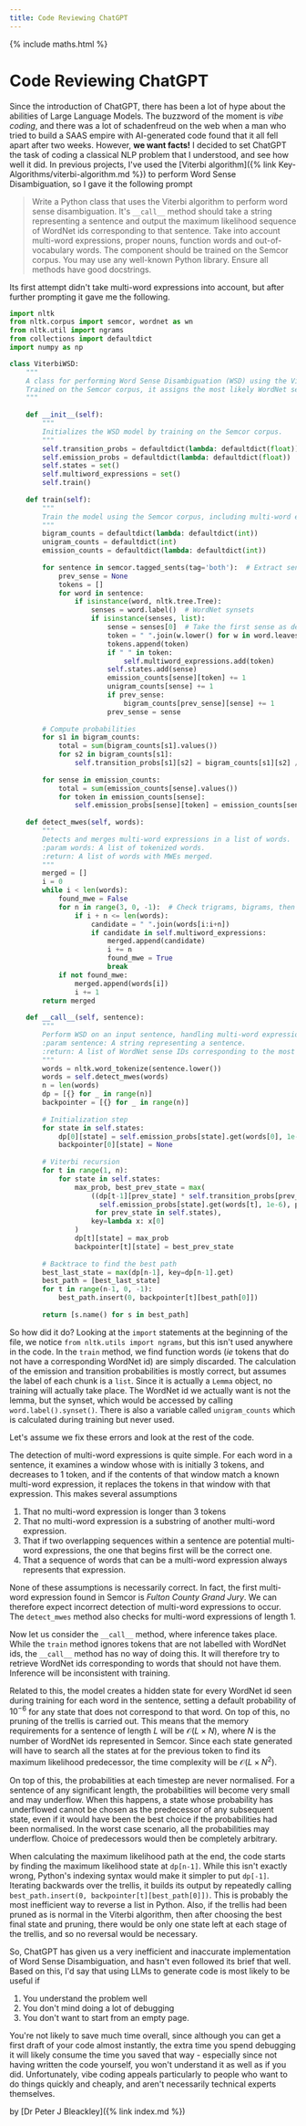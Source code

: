 ```yaml
---
title: Code Reviewing ChatGPT
---
```


{% include maths.html %}

# Code Reviewing ChatGPT 
Since the introduction of ChatGPT, there has been a lot of hype about the abilities of Large Language Models. The buzzword of the moment is *vibe coding*, and there was a lot of schadenfreud on the web when a man who tried to build a SAAS empire with AI-generated code found that it all fell apart after two weeks. However, **we want facts!** I decided to set ChatGPT the task of coding a classical NLP problem that I understood, and see how well it did. In previous projects, I've used the [Viterbi algorithm]({% link Key-Algorithms/viterbi-algorithm.md %}) to perform Word Sense Disambiguation, so I gave it the following prompt

> Write a Python class that uses the Viterbi algorithm to perform word sense disambiguation. It's `__call__` method should take a string representing a sentence and output the 
> maximum likelihood sequence of WordNet ids corresponding to that sentence. Take into account multi-word expressions, proper nouns, function words and out-of-vocabulary words. The 
> component should be trained on the Semcor corpus. You may use any well-known Python library. Ensure all methods have good docstrings.

Its first attempt didn't take multi-word expressions into account, but after further prompting it gave me the following.

```python
import nltk
from nltk.corpus import semcor, wordnet as wn
from nltk.util import ngrams
from collections import defaultdict
import numpy as np

class ViterbiWSD:
    """
    A class for performing Word Sense Disambiguation (WSD) using the Viterbi algorithm.
    Trained on the Semcor corpus, it assigns the most likely WordNet senses to words in a sentence.
    """
    
    def __init__(self):
        """
        Initializes the WSD model by training on the Semcor corpus.
        """
        self.transition_probs = defaultdict(lambda: defaultdict(float))
        self.emission_probs = defaultdict(lambda: defaultdict(float))
        self.states = set()
        self.multiword_expressions = set()
        self.train()
    
    def train(self):
        """
        Train the model using the Semcor corpus, including multi-word expressions.
        """
        bigram_counts = defaultdict(lambda: defaultdict(int))
        unigram_counts = defaultdict(int)
        emission_counts = defaultdict(lambda: defaultdict(int))
        
        for sentence in semcor.tagged_sents(tag='both'):  # Extract senses and words
            prev_sense = None
            tokens = []
            for word in sentence:
                if isinstance(word, nltk.tree.Tree):
                    senses = word.label()  # WordNet synsets
                    if isinstance(senses, list):
                        sense = senses[0]  # Take the first sense as default
                        token = " ".join(w.lower() for w in word.leaves())
                        tokens.append(token)
                        if " " in token:
                            self.multiword_expressions.add(token)
                        self.states.add(sense)
                        emission_counts[sense][token] += 1
                        unigram_counts[sense] += 1
                        if prev_sense:
                            bigram_counts[prev_sense][sense] += 1
                        prev_sense = sense
        
        # Compute probabilities
        for s1 in bigram_counts:
            total = sum(bigram_counts[s1].values())
            for s2 in bigram_counts[s1]:
                self.transition_probs[s1][s2] = bigram_counts[s1][s2] / total
        
        for sense in emission_counts:
            total = sum(emission_counts[sense].values())
            for token in emission_counts[sense]:
                self.emission_probs[sense][token] = emission_counts[sense][token] / total
    
    def detect_mwes(self, words):
        """
        Detects and merges multi-word expressions in a list of words.
        :param words: A list of tokenized words.
        :return: A list of words with MWEs merged.
        """
        merged = []
        i = 0
        while i < len(words):
            found_mwe = False
            for n in range(3, 0, -1):  # Check trigrams, bigrams, then unigrams
                if i + n <= len(words):
                    candidate = " ".join(words[i:i+n])
                    if candidate in self.multiword_expressions:
                        merged.append(candidate)
                        i += n
                        found_mwe = True
                        break
            if not found_mwe:
                merged.append(words[i])
                i += 1
        return merged
    
    def __call__(self, sentence):
        """
        Perform WSD on an input sentence, handling multi-word expressions.
        :param sentence: A string representing a sentence.
        :return: A list of WordNet sense IDs corresponding to the most likely sequence.
        """
        words = nltk.word_tokenize(sentence.lower())
        words = self.detect_mwes(words)
        n = len(words)
        dp = [{} for _ in range(n)]
        backpointer = [{} for _ in range(n)]
        
        # Initialization step
        for state in self.states:
            dp[0][state] = self.emission_probs[state].get(words[0], 1e-6)
            backpointer[0][state] = None
        
        # Viterbi recursion
        for t in range(1, n):
            for state in self.states:
                max_prob, best_prev_state = max(
                    ((dp[t-1][prev_state] * self.transition_probs[prev_state].get(state, 1e-6) *
                      self.emission_probs[state].get(words[t], 1e-6), prev_state)
                     for prev_state in self.states),
                    key=lambda x: x[0]
                )
                dp[t][state] = max_prob
                backpointer[t][state] = best_prev_state
        
        # Backtrace to find the best path
        best_last_state = max(dp[n-1], key=dp[n-1].get)
        best_path = [best_last_state]
        for t in range(n-1, 0, -1):
            best_path.insert(0, backpointer[t][best_path[0]])
        
        return [s.name() for s in best_path]
```

So how did it do? Looking at the `import` statements at the beginning of the file, we notice `from nltk.utils import ngrams`, but this isn't used anywhere in the code. In the `train` method, we find function words (*ie* tokens that do not have a corresponding WordNet id) are simply discarded. The calculation of the emission and transition probabilities is mostly correct, but assumes the label of each chunk is a `list`. Since it is actually a `Lemma` object, no training will actually take place. The WordNet id we actually want is not the lemma, but the synset, which would be accessed by calling `word.label().synset()`. There is also a variable called `unigram_counts` which is calculated during training but never used. 

Let's assume we fix these errors and look at the rest of the code.

The detection of multi-word expressions is quite simple. For each word in a sentence, it examines a window whose with is initially 3 tokens, and decreases to 1 token, and if the contents of that window match a known multi-word expression, it replaces the tokens in that window with that expression. This makes several assumptions
1. That no multi-word expression is longer than 3 tokens
2. That no multi-word expression is a substring of another multi-word expression.
3. That if two overlapping sequences within a sentence are potential multi-word expressions, the one that begins first will be the correct one.
4. That a sequence of words that can be a multi-word expression always represents that expression.

None of these assumptions is necessarily correct. In fact, the first multi-word expression found in Semcor is *Fulton County Grand Jury*. We can therefore expect incorrect detection of multi-word expressions to occur. The `detect_mwes` method also checks for multi-word expressions of length 1.

Now let us consider the `__call__` method, where inference takes place. While the `train` method ignores tokens that are not labelled with WordNet ids, the `__call__` method has no way of doing this. It will therefore try to retrieve WordNet ids corresponding to words that should not have them. Inference will be inconsistent with training.

Related to this, the model creates a hidden state for every WordNet id seen during training for each word in the sentence, setting a default probability of $10^{-6}$ for any state that does not correspond to that word. On top of this, no pruning of the trellis is carried out. This means that the memory requirements for a sentence of length $L$ will be $\mathcal{O} (L \times N)$, where $N$ is the number of WordNet ids represented in Semcor. Since each state generated will have to search all the states at for the previous token to find its maximum likelihood predecessor, the time complexity will be $\mathcal{O} (L \times N^{2})$.

On top of this, the probabilities at each timestep are never normalised. For a sentence of any significant length, the probabilities will become very small and may underflow. When this happens, a state whose probability has underflowed cannot be chosen as the predecessor of any subsequent state, even if it would have been the best choice if the probabilities had been normalised. In the worst case scenario, all the probabilities may underflow. Choice of predecessors would then be completely arbitrary.

When calculating the maximum likelihood path at the end, the code starts by finding the maximum likelihood state at `dp[n-1]`. While this isn't exactly wrong, Python's indexing syntax would make it simpler to put `dp[-1]`. Iterating backwards over the trellis, it builds its output by repeatedly calling `best_path.insert(0, backpointer[t][best_path[0]])`. This is probably the most inefficient way to reverse a list in Python. Also, if the trellis had been pruned as is normal in the Viterbi algorithm, then after choosing the best final state and pruning, there would be only one state left at each stage of the trellis, and so no reversal would be necessary.

So, ChatGPT has given us a very inefficient and inaccurate implementation of Word Sense Disambiguation, and hasn't even followed its brief that well. Based on this, I'd say that using LLMs to generate code is most likely to be useful if
1. You understand the problem well
2. You don't mind doing a lot of debugging
3. You don't want to start from an empty page.

You're not likely to save much time overall, since although you can get a first draft of your code almost instantly, the extra time you spend debugging it will likely consume the time you saved that way - especially since not having written the code yourself, you won't understand it as well as if you did. Unfortunately, vibe coding appeals particularly to people who want to do things quickly and cheaply, and aren't necessarily technical experts themselves.

by [Dr Peter J Bleackley]({% link index.md %})
